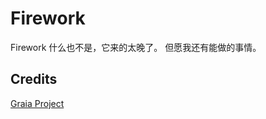 # Firework

Firework 什么也不是，它来的太晚了。
但愿我还有能做的事情。

## Credits

[Graia Project](https://github.com/GraiaProject)

